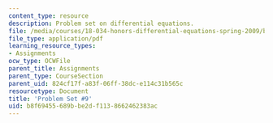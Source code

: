 ```yaml
---
content_type: resource
description: Problem set on differential equations.
file: /media/courses/18-034-honors-differential-equations-spring-2009/b8f69455689bbe2df1138662462383ac_MIT18_034s09_pset09.pdf
file_type: application/pdf
learning_resource_types:
- Assignments
ocw_type: OCWFile
parent_title: Assignments
parent_type: CourseSection
parent_uid: 824cf17f-a83f-06ff-38dc-e114c31b565c
resourcetype: Document
title: 'Problem Set #9'
uid: b8f69455-689b-be2d-f113-8662462383ac
---
```

